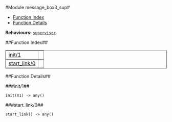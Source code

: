 

#Module message_box3_sup#
* [Function Index](#index)
* [Function Details](#functions)






__Behaviours:__ [`supervisor`](supervisor.md).<a name="index"></a>

##Function Index##


<table width="100%" border="1" cellspacing="0" cellpadding="2" summary="function index"><tr><td valign="top"><a href="#init-1">init/1</a></td><td></td></tr><tr><td valign="top"><a href="#start_link-0">start_link/0</a></td><td></td></tr></table>


<a name="functions"></a>

##Function Details##

<a name="init-1"></a>

###init/1##




`init(X1) -> any()`

<a name="start_link-0"></a>

###start_link/0##




`start_link() -> any()`

